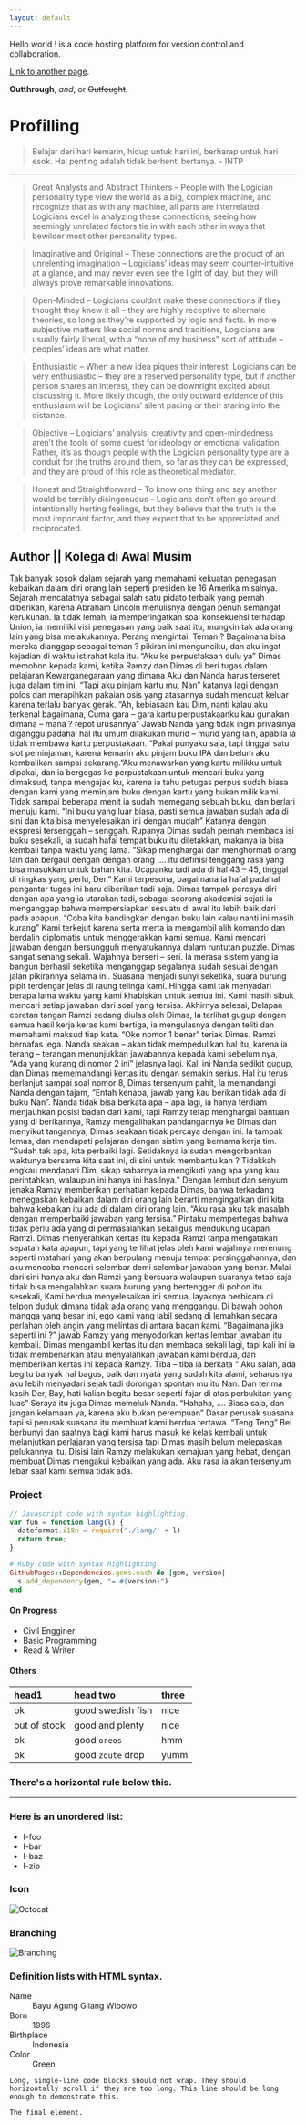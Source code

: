```yaml
---
layout: default
---
```

Hello world !
      is a code hosting platform for version control and collaboration. 

[Link to another page](./another-page.html).

**Outthrough**, _and_, or ~~Outfought~~.

# Profilling

> Belajar dari hari kemarin, hidup untuk hari ini, berharap untuk hari esok. Hal penting adalah tidak berhenti bertanya. - INTP
------------
> Great Analysts and Abstract Thinkers – People with the Logician personality type view the world as a big, complex machine, and recognize that as with any machine, all parts are interrelated. Logicians excel in analyzing these connections, seeing how seemingly unrelated factors tie in with each other in ways that bewilder most other personality types.

> Imaginative and Original – These connections are the product of an unrelenting imagination – Logicians’ ideas may seem counter-intuitive at a glance, and may never even see the light of day, but they will always prove remarkable innovations.

> Open-Minded – Logicians couldn’t make these connections if they thought they knew it all – they are highly receptive to alternate theories, so long as they’re supported by logic and facts. In more subjective matters like social norms and traditions, Logicians are usually fairly liberal, with a “none of my business” sort of attitude – peoples’ ideas are what matter.

> Enthusiastic – When a new idea piques their interest, Logicians can be very enthusiastic – they are a reserved personality type, but if another person shares an interest, they can be downright excited about discussing it. More likely though, the only outward evidence of this enthusiasm will be Logicians’ silent pacing or their staring into the distance.

> Objective – Logicians’ analysis, creativity and open-mindedness aren’t the tools of some quest for ideology or emotional validation. Rather, it’s as though people with the Logician personality type are a conduit for the truths around them, so far as they can be expressed, and they are proud of this role as theoretical mediator.

> Honest and Straightforward – To know one thing and say another would be terribly disingenuous – Logicians don’t often go around intentionally hurting feelings, but they believe that the truth is the most important factor, and they expect that to be appreciated and reciprocated.

## Author || Kolega di Awal Musim

Tak banyak sosok dalam sejarah yang memahami kekuatan penegasan kebaikan dalam diri orang lain seperti presiden ke 16 Amerika misalnya. Sejarah mencatatnya sebagai salah satu pidato terbaik yang pernah diberikan, karena Abraham Lincoln menulisnya dengan penuh semangat kerukunan. Ia tidak lemah, ia memperingatkan soal konsekuensi terhadap Union, ia memiliki visi penegasan yang baik saat itu, mungkin tak ada orang lain yang bisa melakukannya. Perang mengintai. Teman ? Bagaimana bisa mereka dianggap sebagai teman ? pikiran ini mengunciku, dan aku ingat kejadian di waktu istirahat kala itu.
	“Aku ke perpustakaan dulu ya” Dimas memohon kepada kami, ketika Ramzy dan Dimas di beri tugas dalam pelajaran Kewarganegaraan yang dimana Aku dan Nanda harus terseret juga dalam tim ini, “Tapi aku pinjam kartu mu, Nan” katanya lagi dengan polos dan merapihkan pakaian osis yang atasannya sudah mencuat keluar karena terlalu banyak gerak. “Ah, kebiasaan kau Dim, nanti kalau aku terkenal bagaimana, Cuma gara – gara kartu perpustakaanku kau gunakan dimana – mana ? repot urusannya” Jawab Nanda yang tidak ingin privasinya diganggu padahal hal itu umum dilakukan murid – murid yang lain, apabila ia tidak membawa kartu perpustakaan.  “Pakai punyaku saja, tapi tinggal satu slot peminjaman, karena kemarin aku pinjam buku IPA dan belum aku kembalikan sampai sekarang.”Aku menawarkan yang kartu milikku untuk dipakai, dan ia bergegas ke perpustakaan untuk mencari buku yang dimaksud, tanpa mengajak ku, karena ia tahu petugas perpus sudah biasa dengan kami yang meminjam buku dengan kartu yang bukan milik kami. Tidak sampai beberapa menit ia sudah memegang sebuah buku, dan berlari menuju kami. “Ini buku yang luar biasa, pasti semua jawaban sudah ada di sini dan kita bisa menyelesaikan ini dengan mudah” Katanya dengan ekspresi tersenggah – senggah. Rupanya Dimas sudah pernah membaca isi buku sesekali, ia sudah hafal tempat buku itu diletakkan, makanya ia bisa kembali tanpa waktu yang lama. “Sikap menghargai dan menghormati orang lain dan bergaul dengan dengan orang  .... itu definisi tenggang rasa yang bisa masukkan untuk bahan kita. Ucapanku tadi ada di hal 43 – 45, tinggal di ringkas yang perlu, Der.” Kami terpesona, bagaimana ia hafal padahal pengantar tugas ini baru diberikan tadi saja. Dimas tampak percaya diri dengan apa yang ia utarakan tadi, sebagai seorang akademisi sejati ia menganggap bahwa mempersiapkan sesuatu di awal itu lebih baik dari pada apapun. “Coba kita bandingkan dengan buku lain kalau nanti ini masih kurang” Kami terkejut karena serta merta ia mengambil alih komando dan berdalih diplomatis untuk menggerakkan kami semua. Kami mencari jawaban dengan bersungguh menyatukannya  dalam runtutan puzzle. Dimas sangat senang sekali. Wajahnya berseri – seri. Ia merasa sistem yang ia bangun berhasil seketika menganggap segalanya sudah sesuai dengan jalan pikirannya selama ini. Suasana menjadi sunyi seketika, suara burung pipit terdengar jelas di raung telinga kami. Hingga kami tak menyadari berapa lama waktu yang kami khabiskan untuk semua ini. Kami masih sibuk mencari setiap jawaban dari soal yang tersisa. Akhirnya selesai, Delapan  coretan tangan Ramzi  sedang diulas oleh Dimas, Ia terlihat gugup dengan semua hasil kerja keras kami bertiga, ia mengulasnya dengan teliti dan memahami maksud tiap kata. “Oke nomor 1 benar” teriak Dimas. Ramzi bernafas lega. Nanda seakan – akan tidak mempedulikan hal itu, karena ia terang – terangan menunjukkan jawabannya kepada kami sebelum nya, “Ada yang kurang di nomor 2 ini” jelasnya lagi. Kali ini Nanda sedikit gugup, dan Dimas mememandangi kertas itu dengan semakin serius. Hal itu terus berlanjut sampai soal nomor 8, Dimas tersenyum pahit, Ia memandangi Nanda dengan tajam, “Entah kenapa, jawab yang kau berikan tidak ada di buku Nan”. Nanda tidak bisa berkata apa – apa lagi, ia hanya terdiam menjauhkan posisi badan dari kami, tapi Ramzy tetap menghargai bantuan yang di berikannya, Ramzy mengalihakan pandangannya ke Dimas dan menyikut tangannya, Dimas seakaan tidak percaya dengan ini. Ia tampak lemas, dan mendapati pelajaran dengan sistim yang bernama kerja tim.  “Sudah tak apa, kita perbaiki lagi. Setidaknya ia sudah mengorbankan waktunya bersama kita saat ini, di sini untuk membantu kan ? Tidakkah engkau mendapati Dim, sikap sabarnya ia mengikuti yang apa yang kau perintahkan, walaupun ini hanya ini hasilnya.” Dengan lembut dan senyum jenaka Ramzy memberikan perhatian kepada Dimas, bahwa terkadang menegaskan kebaikan dalam diri orang lain berarti mengingatkan diri kita  bahwa kebaikan itu ada di dalam diri orang lain. “Aku rasa aku tak masalah dengan memperbaiki jawaban yang tersisa.” Pintaku mempertegas bahwa tidak perlu ada yang di permasalahkan  sekaligus mendukung ucapan Ramzi. Dimas menyerahkan kertas itu kepada Ramzi tanpa mengatakan sepatah kata apapun, tapi yang terlihat jelas oleh kami wajahnya merenung seperti matahari yang akan berpulang menuju tempat persinggahannya, dan aku mencoba mencari selembar demi selembar jawaban yang benar. Mulai dari sini hanya aku dan Ramzi yang bersuara walaupun suaranya tetap saja tidak bisa mengalahkan suara burung yang bertengger di pohon itu sesekali, Kami berdua menyelesaikan ini semua, layaknya berbicara di telpon duduk dimana  tidak ada orang yang menggangu. Di bawah pohon mangga yang besar ini, ego kami yang labil sedang di lemahkan secara perlahan oleh angin yang melintas di antara badan kami. “Bagaimana jika seperti ini ?” jawab Ramzy yang menyodorkan kertas lembar jawaban itu kembali. Dimas mengambil kertas itu dan membaca sekali lagi, tapi kali ini ia tidak membenarkan atau menyalahkan jawaban kami berdua, dan memberikan kertas ini kepada Ramzy. Tiba – tiba ia berkata “ Aku salah, ada begitu banyak hal bagus, baik dan nyata yang sudah kita alami, seharusnya aku lebih menyadari sejak tadi dorongan spontan mu itu Nan. Dan terima kasih Der, Bay, hati kalian begitu besar seperti fajar di atas perbukitan yang luas” Seraya itu juga Dimas memeluk Nanda. “Hahaha, .... Biasa saja, dan jangan kelamaan ya, karena aku bukan perempuan” Dasar perusak suasana tapi  si perusak suasana itu membuat kami berdua tertawa. “Teng Teng” Bel berbunyi dan saatnya bagi kami harus masuk ke kelas kembali untuk melanjutkan perlajaran yang tersisa tapi Dimas masih belum melepaskan pelukannya itu. Disisi lain Ramzy melakukan kemajuan yang hebat, dengan membuat Dimas mengakui kebaikan yang ada. Aku rasa ia akan tersenyum lebar saat kami semua tidak ada. 


### Project

```js
// Javascript code with syntax highlighting.
var fun = function lang(l) {
  dateformat.i18n = require('./lang/' + l)
  return true;
}
```

```ruby
# Ruby code with syntax highlighting
GitHubPages::Dependencies.gems.each do |gem, version|
  s.add_dependency(gem, "= #{version}")
end
```

#### On Progress

*   Civil Engginer
*   Basic Programming
*   Read & Writer

#### Others

| head1        | head two          | three |
|:-------------|:------------------|:------|
| ok           | good swedish fish | nice  |
| out of stock | good and plenty   | nice  |
| ok           | good `oreos`      | hmm   |
| ok           | good `zoute` drop | yumm  |

### There's a horizontal rule below this.

* * *

### Here is an unordered list:

*   I-foo
*   I-bar
*   I-baz
*   I-zip


### Icon

![Octocat](https://github.githubassets.com/images/icons/emoji/octocat.png)

### Branching

![Branching](https://guides.github.com/activities/hello-world/branching.png)


### Definition lists with HTML syntax.

<dl>
<dt>Name</dt>
<dd>Bayu Agung Gilang Wibowo</dd>
<dt>Born</dt>
<dd>1996</dd>
<dt>Birthplace</dt>
<dd>Indonesia</dd>
<dt>Color</dt>
<dd>Green</dd>
</dl>

```
Long, single-line code blocks should not wrap. They should horizontally scroll if they are too long. This line should be long enough to demonstrate this.
```

```
The final element.
```
